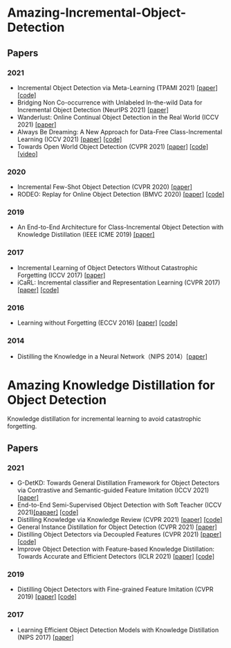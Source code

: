 # Amazing-Incremental-Object-Detection
## Papers
### 2021
- Incremental Object Detection via Meta-Learning (TPAMI 2021) [[paper]](https://arxiv.org/abs/2003.08798) [[code]](https://github.com/JosephKJ/iOD)
- Bridging Non Co-occurrence with Unlabeled In-the-wild Data for Incremental Object Detection (NeurIPS 2021) [[paper]](https://papers.nips.cc/paper/2021/file/ffc58105bf6f8a91aba0fa2d99e6f106-Paper.pdf)
- Wanderlust: Online Continual Object Detection in the Real World (ICCV 2021) [[paper]](https://openaccess.thecvf.com/content/ICCV2021/papers/Wang_Wanderlust_Online_Continual_Object_Detection_in_the_Real_World_ICCV_2021_paper.pdf)  
- Always Be Dreaming: A New Approach for Data-Free Class-Incremental Learning (ICCV 2021) [[paper]](https://arxiv.org/abs/2106.09701) [[code]](https://github.com/GT-RIPL/AlwaysBeDreaming-DFCIL)
- Towards Open World Object Detection (CVPR 2021) [[paper]](https://openaccess.thecvf.com/content/CVPR2021/papers/Joseph_Towards_Open_World_Object_Detection_CVPR_2021_paper.pdf) [[code]](https://github.com/JosephKJ/OWOD) [[video]](https://www.youtube.com/watch?v=aB2ZFAR-OZg)
### 2020
- Incremental Few-Shot Object Detection (CVPR 2020) [[paper]](https://openaccess.thecvf.com/content_CVPR_2020/papers/Perez-Rua_Incremental_Few-Shot_Object_Detection_CVPR_2020_paper.pdf)  
- RODEO: Replay for Online Object Detection (BMVC 2020) [[paper]](https://arxiv.org/abs/2008.06439) [[code]](https://github.com/manoja328/rodeo)
### 2019
- An End-to-End Architecture for Class-Incremental Object Detection with Knowledge Distillation (IEEE ICME 2019) [[paper]](https://ieeexplore.ieee.org/document/8784755)
### 2017
- Incremental Learning of Object Detectors Without Catastrophic Forgetting (ICCV 2017) [[paper]](https://arxiv.org/abs/1708.06977v1)  
- iCaRL: Incremental classifier and Representation Learning (CVPR 2017) [[paper]](https://arxiv.org/abs/1611.07725) [[code]](https://github.com/srebuffi/iCaRL)
### 2016
- Learning without Forgetting (ECCV 2016) [[paper]](https://arxiv.org/abs/1606.09282) [[code]](https://github.com/lizhitwo/LearningWithoutForgetting)
### 2014
- Distilling the Knowledge in a Neural Network（NIPS 2014）[[paper]](https://arxiv.org/abs/1503.02531)
# Amazing Knowledge Distillation for Object Detection
Knowledge distillation for incremental learning to avoid catastrophic forgetting.
## Papers
### 2021
- G-DetKD: Towards General Distillation Framework for Object Detectors via Contrastive and Semantic-guided Feature Imitation (ICCV 2021) [[paper]](https://arxiv.org/abs/2108.07482)  
- End-to-End Semi-Supervised Object Detection with Soft Teacher (ICCV 2021)[[papaer]](https://arxiv.org/abs/2106.09018) [[code]](https://github.com/microsoft/SoftTeacher)  
- Distilling Knowledge via Knowledge Review (CVPR 2021) [[paper]](https://arxiv.org/abs/2104.09044) [[code]](https://github.com/dvlab-research/ReviewKD)  
- General Instance Distillation for Object Detection (CVPR 2021) [[paper]](https://arxiv.org/abs/2103.02340)  
- Distilling Object Detectors via Decoupled Features (CVPR 2021) [[paper]](https://arxiv.org/abs/2103.14475) [[code]](https://github.com/ggjy/DeFeat.pytorch)
- Improve Object Detection with Feature-based Knowledge Distillation: Towards Accurate and Efficient Detectors (ICLR 2021) [[paper]](https://openreview.net/forum?id=uKhGRvM8QNH) [[code]](https://github.com/ArchipLab-LinfengZhang/Object-Detection-Knowledge-Distillation-ICLR2021)  
### 2019
- Distilling Object Detectors with Fine-grained Feature Imitation (CVPR 2019) [[paper]](https://arxiv.org/abs/1906.03609) [[code]](https://github.com/twangnh/Distilling-Object-Detectors)
### 2017
- Learning Efficient Object Detection Models with Knowledge Distillation (NIPS 2017) [[paper]](https://proceedings.neurips.cc/paper/2017/hash/e1e32e235eee1f970470a3a6658dfdd5-Abstract.html)
